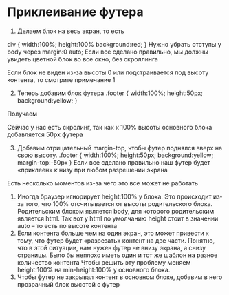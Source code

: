 # Приклеивание футера


1) Делаем блок на весь экран, то есть 

div {
width:100%;
height:100%
background:red;
	}
Нужно убрать отступы у body через margin:0 auto;
Если все сделано правильно, мы должны увидеть цветной блок во все окно, без скроллинга

Если блок не виден из-за высоты 0 или подстраивается под высоту контента, то смотрите примечание 1

2) Теперь добавим блок футера
.footer {
	width:100%;
height:50px;
background:yellow;
}

Получаем










	
Сейчас у нас есть скролинг, так как к 100% высоты основного блока добавляется 50px футера

3) Добавим отрицательный margin-top, чтобы футер поднялся вверх на свою высоту.
.footer {
width:100%;
height:50px;
background:yellow;
margin-top:-50px
}
Если все сделано правильно наш футер будет «приклеен» к низу при любом разрешении экрана

Есть несколько моментов из-за чего это все может не работать
1. Иногда браузер игнорирует height:100% у блока. Это происходит из-за того, что 100% отсчитывается от высоты родительского блока. Родительским блоком является body, для которого родительским является html. Так вот у html по умолчанию height стоит в значении auto – то есть по высоте контента
2. Если контента больше чем на один экран, это может привести к тому, что футер будет «разрезать» контент на две части. Понятно, что в этой ситуации, нам нужен футер не внизу экрана, а снизу страницы. Было бы неплохо иметь один и тот же шаблон на разное количество контента
Чтобы решить эту проблему меняем height:100% на min-height:100% у основного блока.
3. Чтобы футер не закрывал контент в основном блоке, добавим в него прозрачный блок высотой с футер
